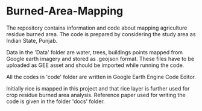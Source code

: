 # Burned-Area-Mapping
The repository contains information and code about mapping agriculture residue burned area. The code is prepared by considering the study area as Indian State, Punjab.

Data in the 'Data' folder are water, trees, buildings points mapped from Google earth imagery and stored as .geojson format. These files have to be uploaded as GEE asset and should be imported while running the code.

All the codes in 'code' folder are written in Google Earth Engine Code Editor.

Initially rice is mapped in this project and that rice layer is further used for crop residue burned area analysis. Reference paper used for writing the code is given in the folder 'docs' folder.
